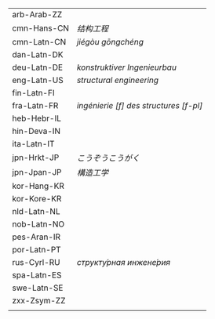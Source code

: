 | | |
|-|-|
| arb-Arab-ZZ |  |
| cmn-Hans-CN | _结构工程_ |
| cmn-Latn-CN | _jiégòu gōngchéng_ |
| dan-Latn-DK |  |
| deu-Latn-DE | _konstruktiver Ingenieurbau_ |
| eng-Latn-US | _structural engineering_ |
| fin-Latn-FI |  |
| fra-Latn-FR | _ingénierie [f] des structures [f-pl]_ |
| heb-Hebr-IL |  |
| hin-Deva-IN |  |
| ita-Latn-IT |  |
| jpn-Hrkt-JP | _こうぞうこうがく_ |
| jpn-Jpan-JP | _構造工学_ |
| kor-Hang-KR |  |
| kor-Kore-KR |  |
| nld-Latn-NL |  |
| nob-Latn-NO |  |
| pes-Aran-IR |  |
| por-Latn-PT |  |
| rus-Cyrl-RU | _структу́рная инжене́рия_ |
| spa-Latn-ES |  |
| swe-Latn-SE |  |
| zxx-Zsym-ZZ |  |
|  |  |